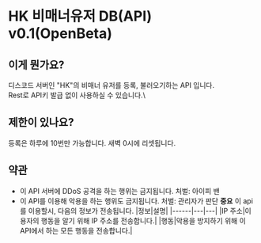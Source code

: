 # HK 비매너유저 DB(API) v0.1(OpenBeta)
## 이게 뭔가요?
디스코드 서버인 "HK"의 비매너 유저를 등록, 불러오기하는 API 입니다.\
Rest로 API키 발급 없이 사용하실 수 있습니다.\
## 제한이 있나요?
등록은 하루에 10번만 가능합니다. 새벽 0시에 리셋됩니다.
## 약관
- 이 API 서버에 DDoS 공격을 하는 행위는 금지됩니다. 처벌: 아이피 밴
- 이 API를 이용해 악용을 하는 행위도 금지됩니다. 처벌: 관리자가 판단
**중요**
이 api를 이용할시, 다음의 정보가 전송됩니다.
|정보|설명|
|------|---|---|
|IP 주소|이용자의 행동을 알기 위해 IP 주소를 전송합니다.|
|행동|악용을 방지하기 위해 이 API에서 하는 모든 행동을 전송합니다.|
